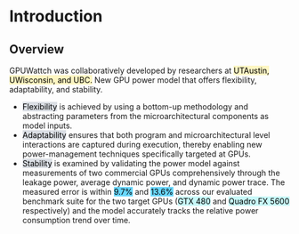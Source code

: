 # Introduction
## Overview
GPUWattch was collaboratively developed by researchers at <mark style="background: #FFF3A3A6;">UTAustin, UWisconsin, and UBC.</mark>
New GPU power model that offers flexibility, adaptability, and stability. 
- <mark style="background: #CACFD9A6;">Flexibility</mark> is achieved by using a bottom-up methodology and abstracting parameters from the microarchitectural components as model inputs. 
- <mark style="background: #CACFD9A6;">Adaptability</mark> ensures that both program and microarchitectural level interactions are captured during execution, thereby enabling new power-management techniques specifically targeted at GPUs. 
- <mark style="background: #CACFD9A6;">Stability</mark> is examined by validating the power model against measurements of two commercial GPUs comprehensively through the leakage power, average dynamic power, and dynamic power trace. 
The measured error is within <mark style="background: #08BFFF99;">9.7%</mark> and <mark style="background: #08BFFF99;">13.6%</mark> across our evaluated benchmark suite for the two target GPUs (<mark style="background: #ABF7F7A6;">GTX 480</mark> and <mark style="background: #ABF7F7A6;">Quadro FX 5600</mark> respectively) and the model accurately tracks the relative power consumption trend over time.
